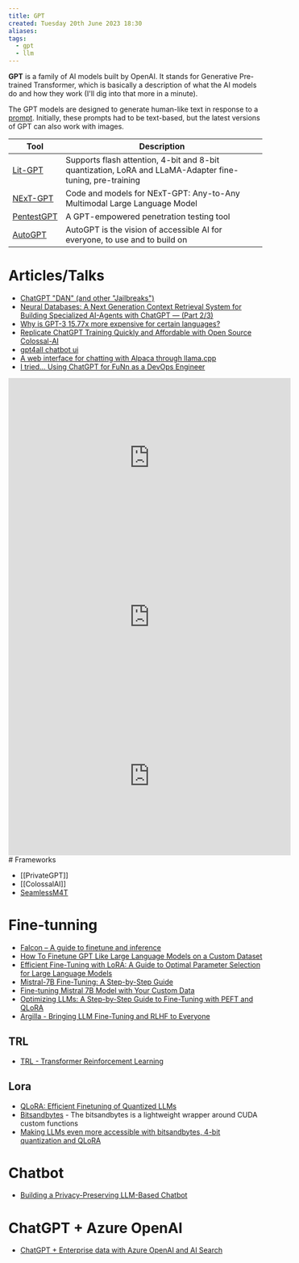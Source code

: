 ```yaml
---
title: GPT
created: Tuesday 20th June 2023 18:30
aliases: 
tags:
  - gpt
  - llm
---
```

**GPT** is a family of AI models built by OpenAI. It stands for Generative Pre-trained Transformer, which is basically a description of what the AI models do and how they work (I'll dig into that more in a minute).

The GPT models are designed to generate human-like text in response to a [prompt](https://zapier.com/blog/gpt-prompt/). Initially, these prompts had to be text-based, but the latest versions of GPT can also work with images.

| Tool                                                       | Description                                                                                              |
| ---------------------------------------------------------- | -------------------------------------------------------------------------------------------------------- |
| [Lit-GPT](https://github.com/Lightning-AI/lit-gpt)         | Supports flash attention, 4-bit and 8-bit quantization, LoRA and LLaMA-Adapter fine-tuning, pre-training |
| [NExT-GPT](https://github.com/NExT-GPT/NExT-GPT)           | Code and models for NExT-GPT: Any-to-Any Multimodal Large Language Model                                 |
| [PentestGPT](https://github.com/GreyDGL/PentestGPT)        | A GPT-empowered penetration testing tool                                                                 |
| [AutoGPT](https://github.com/Significant-Gravitas/AutoGPT) | AutoGPT is the vision of accessible AI for everyone, to use and to build on                              |
# Articles/Talks

- [ChatGPT "DAN" (and other "Jailbreaks")](https://github.com/0xk1h0/ChatGPT_DAN?ref=blog.seclify.com)
- [Neural Databases: A Next Generation Context Retrieval System for Building Specialized AI-Agents with ChatGPT — (Part 2/3)](https://medium.com/thirdai-blog/neural-database-next-generation-context-retrieval-system-for-building-specialized-ai-agents-with-861ffa0516e7)
- [Why is GPT-3 15.77x more expensive for certain languages?](https://denyslinkov.medium.com/why-is-gpt-3-15-77x-more-expensive-for-certain-languages-2b19a4adc4bc)
- [Replicate ChatGPT Training Quickly and Affordable with Open Source Colossal-AI](https://www.hpc-ai.tech/blog/colossal-ai-chatgpt)
- [gpt4all chatbot ui](https://github.com/nomic-ai/gpt4all-ui)
- [A web interface for chatting with Alpaca through llama.cpp](https://github.com/nsarrazin/serge)
- [I tried… Using ChatGPT for FuNn as a DevOps Engineer](https://ghumare64.medium.com/i-tried-using-chatgpt-for-funn-as-a-devops-engineer-8239313269d4)

<iframe width="560" height="315" src="https://www.youtube.com/embed/6K1lyyzpxtk?si=1DGB5dUijjRROOgI" title="YouTube video player" frameborder="0" allow="accelerometer; autoplay; clipboard-write; encrypted-media; gyroscope; picture-in-picture; web-share" referrerpolicy="strict-origin-when-cross-origin" allowfullscreen></iframe>

<iframe width="560" height="315" src="https://www.youtube.com/embed/zcMQXID447s?si=WHu5ZlfBrqXOOOaq" title="YouTube video player" frameborder="0" allow="accelerometer; autoplay; clipboard-write; encrypted-media; gyroscope; picture-in-picture; web-share" referrerpolicy="strict-origin-when-cross-origin" allowfullscreen></iframe>

<iframe width="560" height="315" src="https://www.youtube.com/embed/pov3pLFMOPY?si=Hz6GzaVBR2n_X4rw" title="YouTube video player" frameborder="0" allow="accelerometer; autoplay; clipboard-write; encrypted-media; gyroscope; picture-in-picture; web-share" referrerpolicy="strict-origin-when-cross-origin" allowfullscreen></iframe>
# Frameworks

- [[PrivateGPT]]
- [[ColossalAI]]
- [SeamlessM4T](https://github.com/facebookresearch/seamless_communication)
# Fine-tunning

- [Falcon – A guide to finetune and inference](https://lightning.ai/blog/falcon-a-guide-to-finetune-and-inference/)
- [How To Finetune GPT Like Large Language Models on a Custom Dataset](https://lightning.ai/blog/how-to-finetune-gpt-like-large-language-models-on-a-custom-dataset/)
- [Efficient Fine-Tuning with LoRA: A Guide to Optimal Parameter Selection for Large Language Models](https://www.databricks.com/blog/efficient-fine-tuning-lora-guide-llms)
- [Mistral-7B Fine-Tuning: A Step-by-Step Guide](https://gathnex.medium.com/mistral-7b-fine-tuning-a-step-by-step-guide-52122cdbeca8)
- [Fine-tuning Mistral 7B Model with Your Custom Data](https://python.plainenglish.io/intruct-fine-tuning-mistral-7b-model-with-your-custom-data-7eb22921a483)
- [Optimizing LLMs: A Step-by-Step Guide to Fine-Tuning with PEFT and QLoRA](https://blog.lancedb.com/optimizing-llms-a-step-by-step-guide-to-fine-tuning-with-peft-and-qlora-22eddd13d25b)
- [Argilla - Bringing LLM Fine-Tuning and RLHF to Everyone](https://argilla.io/blog/argilla-for-llms/)

## TRL

- [TRL - Transformer Reinforcement Learning](https://github.com/huggingface/trl#trl---transformer-reinforcement-learning)

## Lora

- [QLoRA: Efficient Finetuning of Quantized LLMs](https://github.com/artidoro/qlora)
- [Bitsandbytes](https://github.com/TimDettmers/bitsandbytes) - The bitsandbytes is a lightweight wrapper around CUDA custom functions
- [Making LLMs even more accessible with bitsandbytes, 4-bit quantization and QLoRA](https://huggingface.co/blog/4bit-transformers-bitsandbytes)

# Chatbot

- [Building a Privacy-Preserving LLM-Based Chatbot](https://medium.com/snowflake/building-a-privacy-preserving-llm-based-chatbot-33b92aa6c3d2)

# ChatGPT + Azure OpenAI

- [ChatGPT + Enterprise data with Azure OpenAI and AI Search](https://github.com/Azure-Samples/azure-search-openai-demo)
